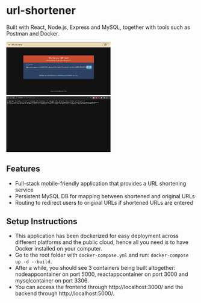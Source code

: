 # url-shortener

Built with React, Node.js, Express and MySQL, together with tools such as Postman and Docker.

<p float="left">
  <img src="screenshots\frontendinterface.png" alt="desktop screenshot" width="55%" height="55%">
  <img src="screenshots\backend.png" alt="desktop screenshot" width="55%" height="55%">
</p>


## Features

- Full-stack mobile-friendly application that provides a URL shortening service
- Persistent MySQL DB for mapping between shortened and original URLs
- Routing to redirect users to original URLs if shortened URLs are entered

## Setup Instructions

- This application has been dockerized for easy deployment across different platforms and the public cloud, hence all you need is to have Docker installed on your computer.
- Go to the root folder with <code>docker-compose.yml</code> and run: <code>docker-compose up -d --build</code>.
- After a while, you should see 3 containers being built altogether: nodeappcontainer on port 5000, reactappcontainer on port 3000 and mysqlcontainer on port 3306. 
- You can access the frontend through http://localhost:3000/ and the backend through http://localhost:5000/.
